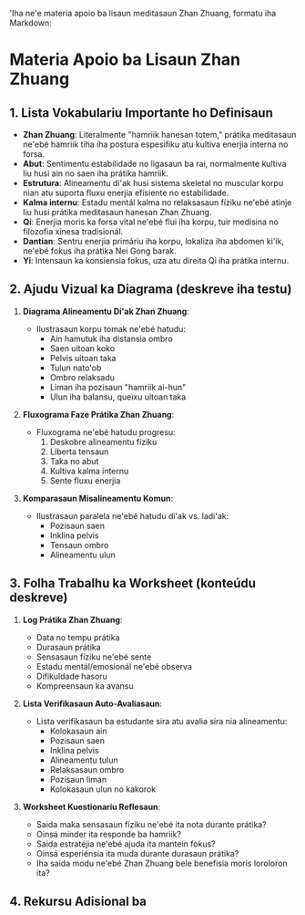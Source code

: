 'Iha ne'e materia apoio ba lisaun meditasaun Zhan Zhuang, formatu iha Markdown:

# Materia Apoio ba Lisaun Zhan Zhuang

## 1. Lista Vokabulariu Importante ho Definisaun

- **Zhan Zhuang**: Literalmente "hamriik hanesan totem," prátika meditasaun ne'ebé hamriik tiha iha postura espesifiku atu kultiva enerjia interna no forsa.
- **Abut**: Sentimentu estabilidade no ligasaun ba rai, normalmente kultiva liu husi ain no saen iha prátika hamriik.
- **Estrutura**: Alineamentu di'ak husi sistema skeletal no muscular korpu nian atu suporta fluxu enerjia efisiente no estabilidade.
- **Kalma internu**: Estadu mentál kalma no relaksasaun fíziku ne'ebé atinje liu husi prátika meditasaun hanesan Zhan Zhuang.
- **Qi**: Enerjia moris ka forsa vital ne'ebé flui iha korpu, tuir medisina no filozofia xinesa tradisionál.
- **Dantian**: Sentru enerjia primáriu iha korpu, lokaliza iha abdomen ki'ik, ne'ebé fokus iha prátika Nei Gong barak.
- **Yi**: Intensaun ka konsiensia fokus, uza atu direita Qi iha prátika internu.

## 2. Ajudu Vizual ka Diagrama (deskreve iha testu)

1. **Diagrama Alineamentu Di'ak Zhan Zhuang**:
   - Ilustrasaun korpu tomak ne'ebé hatudu:
     * Ain hamutuk iha distansia ombro
     * Saen uitoan koko
     * Pelvis uitoan taka
     * Tulun nato'ob
     * Ombro relaksadu
     * Liman iha pozisaun "hamriik ai-hun"
     * Ulun iha balansu, queixu uitoan taka

2. **Fluxograma Faze Prátika Zhan Zhuang**:
   - Fluxograma ne'ebé hatudu progresu:
     1. Deskobre alineamentu fíziku
     2. Liberta tensaun
     3. Taka no abut
     4. Kultiva kalma internu
     5. Sente fluxu enerjia

3. **Komparasaun Misalineamentu Komun**:
   - Ilustrasaun paralela ne'ebé hatudu di'ak vs. ladi'ak:
     * Pozisaun saen
     * Inklina pelvis
     * Tensaun ombro
     * Alineamentu ulun

## 3. Folha Trabalhu ka Worksheet (konteúdu deskreve)

1. **Log Prátika Zhan Zhuang**:
   - Data no tempu prátika
   - Durasaun prátika
   - Sensasaun fíziku ne'ebé sente
   - Estadu mentál/emosionál ne'ebé observa
   - Difikuldade hasoru
   - Kompreensaun ka avansu

2. **Lista Verifikasaun Auto-Avaliasaun**:
   - Lista verifikasaun ba estudante sira atu avalia sira nia alineamentu:
     * Kolokasaun ain
     * Pozisaun saen
     * Inklina pelvis
     * Alineamentu tulun
     * Relaksasaun ombro
     * Pozisaun liman
     * Kolokasaun ulun no kakorok

3. **Worksheet Kuestionariu Reflesaun**:
   - Saida maka sensasaun fíziku ne'ebé ita nota durante prátika?
   - Oinsá minder ita responde ba hamriik?
   - Saida estratéjia ne'ebé ajuda ita mantein fokus?
   - Oinsá esperiénsia ita muda durante durasaun prátika?
   - Iha saida modu ne'ebé Zhan Zhuang bele benefisia moris loroloron ita?

## 4. Rekursu Adisional ba